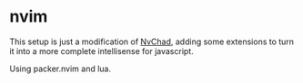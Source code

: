 # nvim

This setup is just a modification of [NvChad](https://github.com/NvChad/NvChad), adding some extensions to turn it into a more complete intellisense for javascript.

Using packer.nvim and lua.
